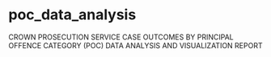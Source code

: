 # poc_data_analysis
CROWN PROSECUTION SERVICE CASE OUTCOMES BY PRINCIPAL OFFENCE CATEGORY (POC) DATA ANALYSIS AND VISUALIZATION REPORT
